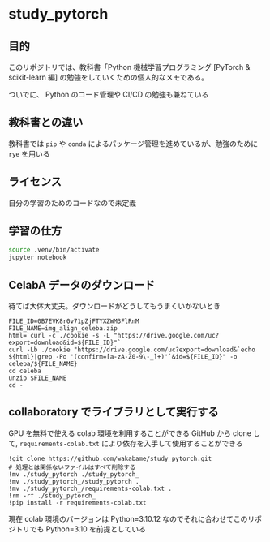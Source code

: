 # study_pytorch

## 目的

このリポジトリでは、教科書「Python 機械学習プログラミング [PyTorch & scikit-learn 編] の勉強をしていくための個人的なメモである。

ついでに、 Python のコード管理や CI/CD の勉強も兼ねている

## 教科書との違い

教科書では `pip` や `conda` によるパッケージ管理を進めているが、勉強のために `rye` を用いる

## ライセンス

自分の学習のためのコードなので未定義

## 学習の仕方

``` sh
source .venv/bin/activate
jupyter notebook
```

## CelabA データのダウンロード

待てば大体大丈夫。ダウンロードがどうしてもうまくいかないとき

```0B7EVK8r0v71pZjFTYXZWM3FlRnM
FILE_ID=0B7EVK8r0v71pZjFTYXZWM3FlRnM
FILE_NAME=img_align_celeba.zip
html=`curl -c ./cookie -s -L "https://drive.google.com/uc?export=download&id=${FILE_ID}"`
curl -Lb ./cookie "https://drive.google.com/uc?export=download&`echo ${html}|grep -Po '(confirm=[a-zA-Z0-9\-_]+)'`&id=${FILE_ID}" -o celeba/${FILE_NAME}
cd celeba
unzip $FILE_NAME
cd -
```

## collaboratory でライブラリとして実行する

GPU を無料で使える colab 環境を利用することができる
GitHub から clone して, `requirements-colab.txt` により依存を入手して使用することができる

```
!git clone https://github.com/wakabame/study_pytorch.git
# 処理とは関係ないファイルはすべて削除する
!mv ./study_pytorch ./study_pytorch_
!mv ./study_pytorch_/study_pytorch .
!mv ./study_pytorch_/requirements-colab.txt .
!rm -rf ./study_pytorch_
!pip install -r requirements-colab.txt
```

現在 colab 環境のバージョンは Python=3.10.12 なのでそれに合わせてこのリポジトリでも Python=3.10 を前提としている
